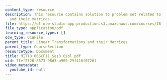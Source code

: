 ```yaml
---
content_type: resource
description: This resource contains solution to problem set related to linear transformations
  and their matrices.
file: https://ol-ocw-studio-app-production.s3.amazonaws.com/courses/18-06sc-linear-algebra-fall-2011/7fef2f26857398d5a96029f416f07261_MIT18_06SCF11_Ses3.6sol.pdf
file_type: application/pdf
learning_resource_types: []
ocw_type: OCWFile
parent_title: Linear Transformations and their Matrices
parent_type: CourseSection
resourcetype: Document
title: MIT18_06SCF11_Ses3.6sol.pdf
uid: 7fef2f26-8573-98d5-a960-29f416f07261
video_metadata:
  youtube_id: null
---
```

